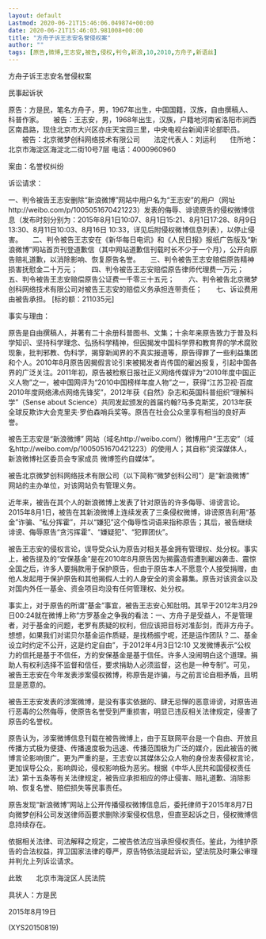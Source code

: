 ```yaml
---
layout: default
Lastmod: 2020-06-21T15:46:06.049874+00:00
date: 2020-06-21T15:46:03.981008+00:00
title: "方舟子诉王志安名誉侵权案"
author: ""
tags: [原告,微博,王志安,被告,侵权,判令,新浪,10,2010,方舟子,新语丝]
---
```


方舟子诉王志安名誉侵权案

民事起诉状

原告：方是民，笔名方舟子，男，1967年出生，中国国籍，汉族，自由撰稿人、科普作家。　　被告：王志安，男，1968年出生，汉族，户籍地河南省洛阳市涧西区南昌路，现住北京市大兴区亦庄天宝园三里，中央电视台新闻评论部职员。 　　被告：北京微梦创科网络技术有限公司　　法定代表人：刘运利　　住所地：北京市海淀区海淀北二街10号7层 电话：4000960960

案由：名誉权纠纷

诉讼请求：

一、判令被告王志安删除“新浪微博”网站中用户名为“王志安”的用户（网址http://weibo.com/p/1005051670421223）发表的侮辱、诽谤原告的侵权微博信息（发布时刻分别为：2015年8月1日10:07、8月1日15:21、8月1日17:28、8月9日13:30、8月11日10:03、8月16日 10:33，详见后附侵权微博信息列表），以停止侵害。　　二、判令被告王志安在《新华每日电讯》和《人民日报》报纸广告版及“新浪微博”网站首页刊登道歉信（其中网站道歉信刊载时长不少于一个月），公开向原告赔礼道歉，以消除影响、恢复原告名誉。　　三、判令被告王志安赔偿原告精神损害抚慰金二十万元；　　四、判令被告王志安赔偿原告律师代理费一万元；　　五、判令被告王志安赔偿原告公证费一千零三十五元；　　六、判令被告北京微梦创科网络技术有限公司对被告王志安的赔偿义务承担连带责任；　　七、诉讼费用由被告承担。            [标的额：211035元]

事实与理由：

原告是自由撰稿人，并著有二十余册科普图书、文集；十余年来原告致力于普及科学知识、坚持科学理念、弘扬科学精神，但因揭发中国科学界和教育界的学术腐败现象，批判邪教、伪科学，揭穿新闻界的不真实报道等，原告得罪了一些利益集团和个人。2010年8月原告因揭假言论引来被揭发者肖传国的雇凶报复，引起中国各界的广泛关注。2011年初，原告被检察日报社正义网络传媒评为“2010年度中国正义人物”之一，被中国网评为“2010中国榜样年度人物”之一，获得“江苏卫视·百度2010年度网络沸点网络先锋奖”，2012年获《自然》杂志和英国科普组织“理解科学”（Sense about Science）共同发起颁发的首届约翰?马多克斯奖，2013年获全球反欺诈大会克里夫·罗伯森哨兵奖等。原告在社会公众里享有相当的良好声誉。

被告王志安是“新浪微博” 网站（域名http://weibo.com/）微博用户“王志安”（域名http://weibo.com/p/1005051670421223）的使用人；其自称“资深媒体人，新浪微博社区委员会专家成员 微博签约自媒体”。

被告北京微梦创科网络技术有限公司（以下简称“微梦创科公司”）是“新浪微博” 网站的主办单位，对该网站负有管理义务。

近年来，被告在其个人的新浪微博上发表了针对原告的许多侮辱、诽谤言论。2015年8月1日，被告在其新浪微博上连续发表了三条侵权微博，诽谤原告利用“基金”诈骗、“私分挥霍”，并以“嫌犯”这个侮辱性词语来指称原告；其后，被告继续诽谤、侮辱原告“贪污挥霍”、“嫌疑犯”、“犯罪团伙”。

被告王志安的侵权言论，误导受众认为原告对相关基金拥有管理权、处分权。事实上，被告提及的“安保基金”是在2010年8月原告因为揭露造假遭到雇凶袭击、震惊全国之后，许多人要捐款用于保护原告，但由于原告本人不愿意个人接受捐赠，由他人发起用于保护原告和其他揭假人士的人身安全的资金募集。原告对该资金以及对国内外任一基金、资金项目均没有任何管理权、处分权。

事实上，对于原告的所谓“基金”事宜，被告王志安心知肚明。其早于2012年3月29日00:24就在微博上称“方罗基金之争我的看法：一、方舟子是受益人，不是管理者，对于基金的问题，老罗有质疑的权利，但应该把目标对准彭剑，而非方舟子。想想，如果我们对诺贝尔基金运作质疑，是找杨振宁呢，还是运作团队？二、基金设立时约定不公开，这是约定自由”，于2012年4月3日12:10 又发微博表示“公权力的信托是基于不信任，方的安保基金是基于信任。许多人没闹明白这个道理。捐助人有权利选择不监督和信任，要求捐助人必须监督，这也是一种专制”。可见，被告王志安在今年发表涉案侵权微博，称原告是诈骗，与之前言论自相矛盾，且明显是恶意的。

被告王志安发表的涉案微博，是没有事实依据的、肆无忌惮的恶意诽谤，对原告进行恶毒的公然侮辱，使原告名誉受到严重损害，明显已违反相关法律规定，侵害了原告的名誉权。

原告认为，涉案微博信息刊载在被告微博上，由于互联网平台是一个自由、开放且传播方式极为便捷、传播速度极为迅速、传播范围极为广泛的媒介，因此被告的微博言论影响很广。更为严重的是，王志安以其媒体公众人物的身份发表侵权言论，更加误导公众，影响舆论，侵权影响极为恶劣。根据《中华人民共和国侵权责任法》第十五条等有关法律规定，被告应承担相应的停止侵害、赔礼道歉、消除影响、恢复名誉、赔偿损失等民事责任。

原告发现“新浪微博”网站上公开传播侵权微博信息后，委托律师于2015年8月7日向微梦创科公司发送律师函要求删除涉案侵权信息，但直至起诉之日，侵权微博信息持续存在。

依据相关法律、司法解释之规定，二被告依法应当承担侵权责任。鉴此，为维护原告的合法权益，捍卫国家法律的尊严，原告特依法提起诉讼，望法院及时秉公审理并判允上列诉讼请求。

此致　　北京市海淀区人民法院

具状人：方是民

2015年8月19日

(XYS20150819)


